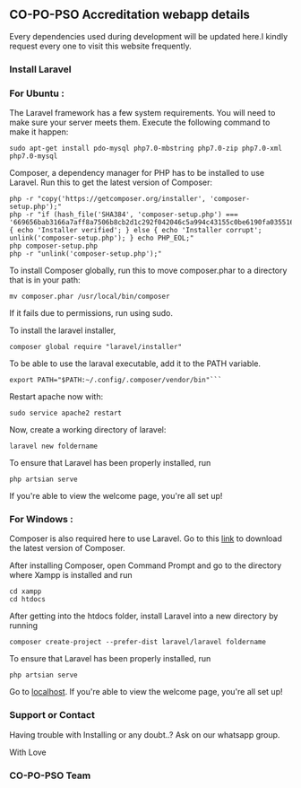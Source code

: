 ## CO-PO-PSO Accreditation webapp details

Every dependencies used during development will be updated here.I kindly request every one to visit this website frequently.

### Install Laravel

### For Ubuntu :
The Laravel framework has a few system requirements. You will need to make sure your server meets them. Execute the following command to make it happen:

```
sudo apt-get install pdo-mysql php7.0-mbstring php7.0-zip php7.0-xml php7.0-mysql 
```

Composer, a dependency manager for PHP has to be installed to use Laravel. Run this to get the latest version of Composer:

```
php -r "copy('https://getcomposer.org/installer', 'composer-setup.php');"
php -r "if (hash_file('SHA384', 'composer-setup.php') === '669656bab3166a7aff8a7506b8cb2d1c292f042046c5a994c43155c0be6190fa0355160742ab2e1c88d40d5be660b410') { echo 'Installer verified'; } else { echo 'Installer corrupt'; unlink('composer-setup.php'); } echo PHP_EOL;"
php composer-setup.php
php -r "unlink('composer-setup.php');"
```

To install Composer globally, run this to move composer.phar to a directory that is in your path:

```
mv composer.phar /usr/local/bin/composer
```

If it fails due to permissions, run using sudo. 

To install the laravel installer, 

```
composer global require "laravel/installer"
```

To be able to use the laraval executable, add it to the PATH variable. 

```
export PATH="$PATH:~/.config/.composer/vendor/bin"```
```

Restart apache now with:

```
sudo service apache2 restart
```

Now, create a working directory of laravel:

```
laravel new foldername
```

To ensure that Laravel has been properly installed, run 

```
php artsian serve
```

If you're able to view the welcome page, you're all set up!

### For Windows : 

Composer is also required here to use Laravel. Go to this [link](https://getcomposer.org/Composer-Setup.exe) to download the latest version of Composer.

After installing Composer, open Command Prompt and go to the directory where Xampp is installed and run

```
cd xampp
cd htdocs
```

After getting into the htdocs folder, install Laravel into a new directory by running 

```
composer create-project --prefer-dist laravel/laravel foldername
```

To ensure that Laravel has been properly installed, run 

```
php artsian serve
```

Go to [localhost](http://localhost:8000). If you're able to view the welcome page, you're all set up!


### Support or Contact

Having trouble with Installing or any doubt..?
Ask on our whatsapp group.

With 
Love
### CO-PO-PSO Team
